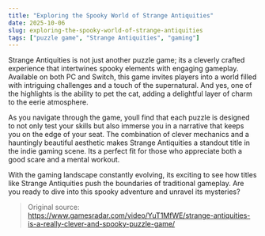 ```yaml
---
title: "Exploring the Spooky World of Strange Antiquities"
date: 2025-10-06
slug: exploring-the-spooky-world-of-strange-antiquities
tags: ["puzzle game", "Strange Antiquities", "gaming"]
---
```


Strange Antiquities is not just another puzzle game; its a cleverly crafted experience that intertwines spooky elements with engaging gameplay. Available on both PC and Switch, this game invites players into a world filled with intriguing challenges and a touch of the supernatural. And yes, one of the highlights is the ability to pet the cat, adding a delightful layer of charm to the eerie atmosphere.

As you navigate through the game, youll find that each puzzle is designed to not only test your skills but also immerse you in a narrative that keeps you on the edge of your seat. The combination of clever mechanics and a hauntingly beautiful aesthetic makes Strange Antiquities a standout title in the indie gaming scene. Its a perfect fit for those who appreciate both a good scare and a mental workout.

With the gaming landscape constantly evolving, its exciting to see how titles like Strange Antiquities push the boundaries of traditional gameplay. Are you ready to dive into this spooky adventure and unravel its mysteries?
> Original source: https://www.gamesradar.com/video/YuT1MfWE/strange-antiquities-is-a-really-clever-and-spooky-puzzle-game/
